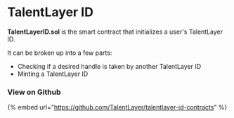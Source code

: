 # TalentLayer ID

**TalentLayerID.sol** is the smart contract that initializes a user's TalentLayer ID.

It can be broken up into a few parts:&#x20;

* Checking if a desired handle is taken by another TalentLayer ID
* Minting a TalentLayer ID

### View on Github

{% embed url="https://github.com/TalentLayer/talentlayer-id-contracts" %}


